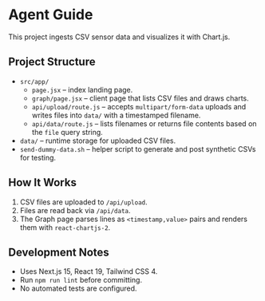 # Agent Guide

This project ingests CSV sensor data and visualizes it with Chart.js.

## Project Structure
- `src/app/`
  - `page.jsx` – index landing page.
  - `graph/page.jsx` – client page that lists CSV files and draws charts.
  - `api/upload/route.js` – accepts `multipart/form-data` uploads and writes files into `data/` with a timestamped filename.
  - `api/data/route.js` – lists filenames or returns file contents based on the `file` query string.
- `data/` – runtime storage for uploaded CSV files.
- `send-dummy-data.sh` – helper script to generate and post synthetic CSVs for testing.

## How It Works
1. CSV files are uploaded to `/api/upload`.
2. Files are read back via `/api/data`.
3. The Graph page parses lines as `<timestamp,value>` pairs and renders them with `react-chartjs-2`.

## Development Notes
- Uses Next.js 15, React 19, Tailwind CSS 4.
- Run `npm run lint` before committing.
- No automated tests are configured.
